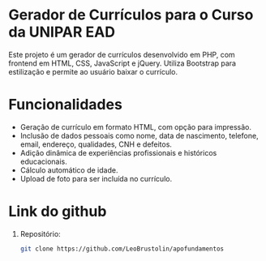 # Gerador de Currículos para o Curso da UNIPAR EAD

Este projeto é um gerador de currículos desenvolvido em PHP, com frontend em HTML, CSS, JavaScript e jQuery. Utiliza Bootstrap para estilização e permite ao usuário baixar o currículo.

# Funcionalidades

- Geração de currículo em formato HTML, com opção para impressão.
- Inclusão de dados pessoais como nome, data de nascimento, telefone, email, endereço, qualidades, CNH e defeitos.
- Adição dinâmica de experiências profissionais e históricos educacionais.
- Cálculo automático de idade.
- Upload de foto para ser incluída no currículo.

# Link do github

1. Repositório:
   ```bash
   git clone https://github.com/LeoBrustolin/apofundamentos
